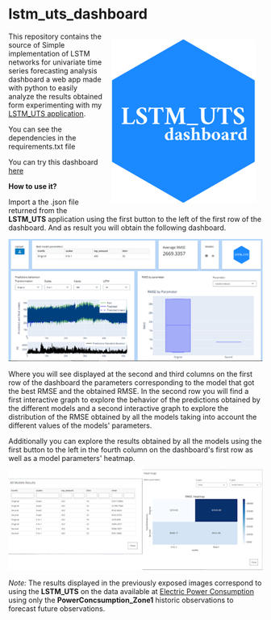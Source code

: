 # lstm_uts_dashboard

<img src="descp/logo.png" alt="Cover image" width="285" align="right" style="margin: 1em"/> This repository contains the source of Simple implementation of LSTM networks for univariate time series forecasting analysis dashboard a web app made with python to easily analyze the results obtained form experimenting with my [LSTM_UTS application](https://0192def5-e80b-f2a8-66e3-12e608a87111.share.connect.posit.cloud/).

You can see the dependencies in the requirements.txt file

You can try this dashboard [here](https://davidrsch.github.io/lstm_uts_dashboard/)

**How to use it?**

Import a the .json file returned from the **LSTM_UTS** application using the first button to the left of the first row of the dashboard. And as result you will obtain the following dashboard.

![Dashboard](descp/openend_app.png)

Where you will see displayed at the second and third columns on the first row of the dashboard the parameters corresponding to the model that got the best RMSE and the obtained RMSE. In the second row you will find a first interactive graph to explore the behavior of the predictions obtained by the different models and a second interactive graph to explore the distribution of the RMSE obtained by all the models taking into account the different values of the models' parameters.

Additionally you can explore the results obtained by all the models using the first button to the left in the fourth column on the dashboard's first row as well as a model parameters' heatmap.

![Results table and parameters heatmap](descp/modals.png)

*Note:* The results displayed in the previously exposed images correspond to using the **LSTM_UTS** on the data available at [Electric Power Consumption](https://www.kaggle.com/datasets/fedesoriano/electric-power-consumption) using only the **PowerConcsumption_Zone1** historic observations to forecast future observations.